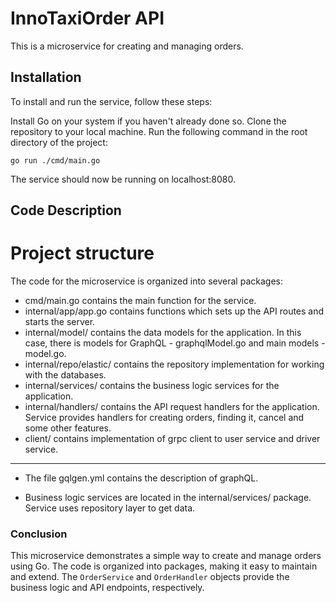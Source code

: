 # InnoTaxiOrder API

This is a microservice for creating and managing orders.

## Installation

To install and run the service, follow these steps:

Install Go on your system if you haven't already done so.
Clone the repository to your local machine.
Run the following command in the root directory of the project:

    go run ./cmd/main.go

The service should now be running on localhost:8080.

## Code Description

# Project structure

The code for the microservice is organized into several packages:

- cmd/main.go contains the main function for the service.
- internal/app/app.go contains functions which sets up the API routes and starts the server.
- internal/model/ contains the data models for the application. In this case, there is models for GraphQL - graphqlModel.go and main models - model.go.
- internal/repo/elastic/ contains the repository implementation for working with the databases.
- internal/services/ contains the business logic services for the application.
- internal/handlers/ contains the API request handlers for the application. Service provides handlers for creating orders, finding it, cancel and some other features.
- client/ contains implementation of grpc client to user service and driver service.

---

- The file gqlgen.yml contains the description of graphQL.

- Business logic services are located in the internal/services/ package. Service uses repository layer to get data.

### Conclusion

This microservice demonstrates a simple way to create and manage orders using Go. The code is organized into packages, making it easy to maintain and extend. The `OrderService` and `OrderHandler` objects provide the business logic and API endpoints, respectively.
